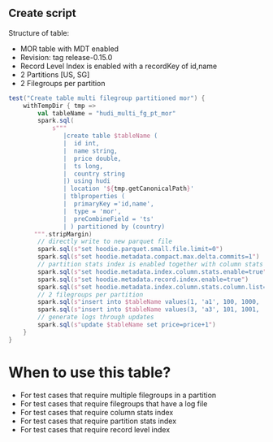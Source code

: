 ## Create script

Structure of table:
- MOR table with MDT enabled
- Revision: tag release-0.15.0
- Record Level Index is enabled with a recordKey of id,name
- 2 Partitions [US, SG]
- 2 Filegroups per partition

```scala
test("Create table multi filegroup partitioned mor") {
    withTempDir { tmp =>
        val tableName = "hudi_multi_fg_pt_mor"
        spark.sql(
            s"""
               |create table $tableName (
               |  id int,
               |  name string,
               |  price double,
               |  ts long,
               |  country string
               |) using hudi
               | location '${tmp.getCanonicalPath}'
               | tblproperties (
               |  primaryKey ='id,name',
               |  type = 'mor',
               |  preCombineField = 'ts'
               | ) partitioned by (country)
       """.stripMargin)
        // directly write to new parquet file
        spark.sql(s"set hoodie.parquet.small.file.limit=0")
        spark.sql(s"set hoodie.metadata.compact.max.delta.commits=1")
        // partition stats index is enabled together with column stats index
        spark.sql(s"set hoodie.metadata.index.column.stats.enable=true")
        spark.sql(s"set hoodie.metadata.record.index.enable=true")
        spark.sql(s"set hoodie.metadata.index.column.stats.column.list=_hoodie_commit_time,_hoodie_partition_path,_hoodie_record_key,id,name,price,ts,country")
        // 2 filegroups per partition
        spark.sql(s"insert into $tableName values(1, 'a1', 100, 1000, 'SG'),(2, 'a2', 200, 1000, 'US')")
        spark.sql(s"insert into $tableName values(3, 'a3', 101, 1001, 'SG'),(4, 'a3', 201, 1001, 'US')")
        // generate logs through updates
        spark.sql(s"update $tableName set price=price+1")
    }
}
```

# When to use this table?
- For test cases that require multiple filegroups in a partition
- For test cases that require filegroups that have a log file
- For test cases that require column stats index
- For test cases that require partition stats index
- For test cases that require record level index
